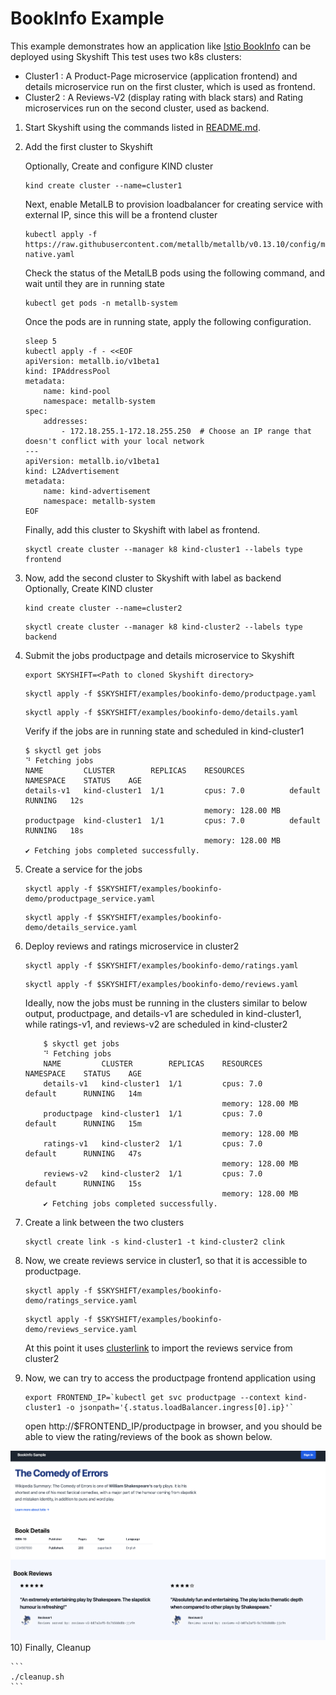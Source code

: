 
# BookInfo  Example

This example demonstrates how an application like [Istio BookInfo](https://istio.io/latest/docs/examples/bookinfo/) can be deployed using Skyshift
This test uses two k8s clusters:

* Cluster1 : A Product-Page microservice (application frontend) and details microservice run on the first cluster, which is used as frontend.
* Cluster2 : A Reviews-V2 (display rating with black stars) and Rating microservices run on the second cluster, used as backend.

1) Start Skyshift using the commands listed in [README.md](../../README.md).

2) Add the first cluster to Skyshift

    Optionally, Create and configure KIND cluster
    ```
    kind create cluster --name=cluster1
    ```
    Next, enable MetalLB to provision loadbalancer for creating service with external IP, since this will be a frontend cluster

    ```
    kubectl apply -f https://raw.githubusercontent.com/metallb/metallb/v0.13.10/config/manifests/metallb-native.yaml
    ```

    Check the status of the MetalLB pods using the following command, and wait until they are in running state

    ```
    kubectl get pods -n metallb-system
    ```
    Once the pods are in running state, apply the following configuration.

    ```
    sleep 5
    kubectl apply -f - <<EOF
    apiVersion: metallb.io/v1beta1
    kind: IPAddressPool
    metadata:
        name: kind-pool
        namespace: metallb-system
    spec:
        addresses:
            - 172.18.255.1-172.18.255.250  # Choose an IP range that doesn't conflict with your local network
    ---
    apiVersion: metallb.io/v1beta1
    kind: L2Advertisement
    metadata:
        name: kind-advertisement
        namespace: metallb-system
    EOF
    ```

    Finally, add this cluster to Skyshift with label as frontend.

    ```  
    skyctl create cluster --manager k8 kind-cluster1 --labels type frontend
    ```
3) Now, add the second cluster to Skyshift with label as backend
    Optionally, Create KIND cluster
    ```
    kind create cluster --name=cluster2
    ```

    ```     
    skyctl create cluster --manager k8 kind-cluster2 --labels type backend
    ```
4) Submit the jobs productpage and details microservice to Skyshift

    ```
    export SKYSHIFT=<Path to cloned Skyshift directory>
    ```

    ```
    skyctl apply -f $SKYSHIFT/examples/bookinfo-demo/productpage.yaml
    ```
    ```
    skyctl apply -f $SKYSHIFT/examples/bookinfo-demo/details.yaml
    ```

    Verify if the jobs  are in running state and scheduled in kind-cluster1
    ```
    $ skyctl get jobs
    ⠙ Fetching jobs
    NAME         CLUSTER        REPLICAS    RESOURCES          NAMESPACE    STATUS    AGE
    details-v1   kind-cluster1  1/1         cpus: 7.0          default      RUNNING   12s
                                            memory: 128.00 MB
    productpage  kind-cluster1  1/1         cpus: 7.0          default      RUNNING   18s
                                            memory: 128.00 MB
    ✔ Fetching jobs completed successfully.
    ```
5) Create a service for the jobs
    ```
    skyctl apply -f $SKYSHIFT/examples/bookinfo-demo/productpage_service.yaml 

    ```
    ```
    skyctl apply -f $SKYSHIFT/examples/bookinfo-demo/details_service.yaml 
    ```

6) Deploy reviews and ratings microservice in cluster2

    ```
    skyctl apply -f $SKYSHIFT/examples/bookinfo-demo/ratings.yaml
    ```
    ```
    skyctl apply -f $SKYSHIFT/examples/bookinfo-demo/reviews.yaml
    ```
    Ideally, now the jobs must be running in the clusters similar to below output,
    productpage, and details-v1 are scheduled in kind-cluster1, while ratings-v1, and reviews-v2 are scheduled in kind-cluster2

    ```
        $ skyctl get jobs
        ⠙ Fetching jobs
        NAME         CLUSTER        REPLICAS    RESOURCES          NAMESPACE    STATUS    AGE
        details-v1   kind-cluster1  1/1         cpus: 7.0          default      RUNNING   14m
                                                memory: 128.00 MB
        productpage  kind-cluster1  1/1         cpus: 7.0          default      RUNNING   15m
                                                memory: 128.00 MB
        ratings-v1   kind-cluster2  1/1         cpus: 7.0          default      RUNNING   47s
                                                memory: 128.00 MB
        reviews-v2   kind-cluster2  1/1         cpus: 7.0          default      RUNNING   15s
                                                memory: 128.00 MB
        ✔ Fetching jobs completed successfully.
    ```
7) Create a link between the two clusters
    ```
    skyctl create link -s kind-cluster1 -t kind-cluster2 clink
    ```

8) Now, we create reviews service in cluster1, so that it is accessible to productpage.

    ```
    skyctl apply -f $SKYSHIFT/examples/bookinfo-demo/ratings_service.yaml
    ```

    ```
    skyctl apply -f $SKYSHIFT/examples/bookinfo-demo/reviews_service.yaml
    ```

     At this point it uses [clusterlink](https://clusterlink.net) to import the reviews service from cluster2 

9) Now, we can try to access the productpage frontend application using

    ```
    export FRONTEND_IP=`kubectl get svc productpage --context kind-cluster1 -o jsonpath='{.status.loadBalancer.ingress[0].ip}'`
    ```
    open http://$FRONTEND_IP/productpage in browser, and you should be able to view the rating/reviews of the book as shown below.

![Bookinfo demo](bookinfo.png)
10) Finally, Cleanup

    ```
    ./cleanup.sh
    ```